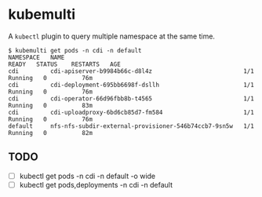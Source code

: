 # kubemulti

A `kubectl` plugin to query multiple namespace at the same time.

```
$ kubemulti get pods -n cdi -n default
NAMESPACE   NAME                                                   READY   STATUS    RESTARTS   AGE
cdi         cdi-apiserver-b9984b66c-d8l4z                          1/1     Running   0          76m
cdi         cdi-deployment-695bb6698f-dsllh                        1/1     Running   0          76m
cdi         cdi-operator-66d96fbb8b-t4565                          1/1     Running   0          83m
cdi         cdi-uploadproxy-6bd6cb85d7-fm584                       1/1     Running   0          76m
default     nfs-nfs-subdir-external-provisioner-546b74ccb7-9sn5w   1/1     Running   0          82m
```

## TODO

- [ ] kubectl get pods -n cdi -n default -o wide
- [ ] kubectl get pods,deployments -n cdi -n default